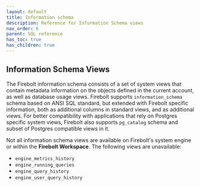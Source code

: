 ```yaml
---
layout: default
title: Information schema
description: Reference for Information Schema views
nav_order: 6
parent: SQL reference
has_toc: true 
has_children: true
---
```


## Information Schema Views

The Firebolt information schema consists of a set of system views that contain metadata information on the objects defined in the current account, as well as database usage views.
Firebolt supports `information_schema` schema based on ANSI SQL standard, but extended with Firebolt specific information, both as additional columns in standard views, and as additional views.
For better compatibility with applications that rely on Postgres specific system views, Firebolt also supports `pg_catalog` schema and subset of Postgres compatible views in it.

Not all information schema views are available on Firebolt's system engine or within the **Firebolt Workspace**. The following views are unavailable:
* `engine_metrics_history`
* `engine_running_queries`
* `engine_query_history`
* `engine_user_query_history`
